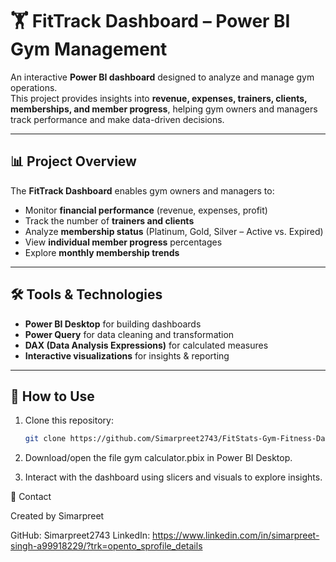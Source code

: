 
# 🏋️ FitTrack Dashboard – Power BI Gym Management

An interactive **Power BI dashboard** designed to analyze and manage gym operations.  
This project provides insights into **revenue, expenses, trainers, clients, memberships, and member progress**, helping gym owners and managers track performance and make data-driven decisions.

---

## 📊 Project Overview
The **FitTrack Dashboard** enables gym owners and managers to:

- Monitor **financial performance** (revenue, expenses, profit)  
- Track the number of **trainers and clients**  
- Analyze **membership status** (Platinum, Gold, Silver – Active vs. Expired)  
- View **individual member progress** percentages  
- Explore **monthly membership trends**

---

## 🛠 Tools & Technologies
- **Power BI Desktop** for building dashboards  
- **Power Query** for data cleaning and transformation  
- **DAX (Data Analysis Expressions)** for calculated measures  
- **Interactive visualizations** for insights & reporting

---

## 🚀 How to Use
1. Clone this repository:
   ```bash
   git clone https://github.com/Simarpreet2743/FitStats-Gym-Fitness-Dashboard.git

2.  Download/open the file gym calculator.pbix in Power BI Desktop.

3.   Interact with the dashboard using slicers and visuals to explore insights.


📧 Contact

Created by Simarpreet

GitHub: Simarpreet2743
LinkedIn: https://www.linkedin.com/in/simarpreet-singh-a99918229/?trk=opento_sprofile_details
